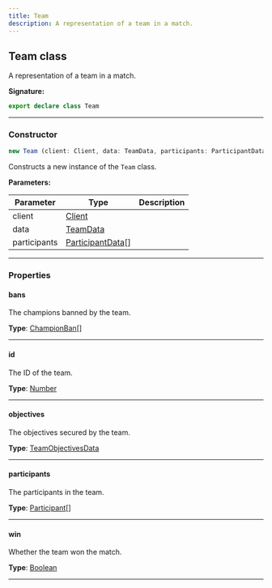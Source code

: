 ```yaml
---
title: Team
description: A representation of a team in a match.
---
```


## Team class

A representation of a team in a match.

**Signature:**

```ts
export declare class Team 
```

---

### Constructor

```ts
new Team (client: Client, data: TeamData, participants: ParticipantData[])
```

Constructs a new instance of the `Team` class.

**Parameters:**

| Parameter | Type | Description |
| --------- | ---- | ----------- |
| client | [Client](/shieldbow/api/Client.md) |  |
| data | [TeamData](/shieldbow/api/TeamData.md) |  |
| participants | [ParticipantData](/shieldbow/api/ParticipantData.md)[] |  |
---

### Properties

#### bans

The champions banned by the team.



**Type**: [ChampionBan](/shieldbow/api/ChampionBan.md)[]

---

#### id

The ID of the team.



**Type**: [Number](https://developer.mozilla.org/en-US/docs/Web/JavaScript/Reference/Global_Objects/Number)

---

#### objectives

The objectives secured by the team.



**Type**: [TeamObjectivesData](/shieldbow/api/TeamObjectivesData.md)

---

#### participants

The participants in the team.



**Type**: [Participant](/shieldbow/api/Participant.md)[]

---

#### win

Whether the team won the match.



**Type**: [Boolean](https://developer.mozilla.org/en-US/docs/Web/JavaScript/Reference/Global_Objects/Boolean)

---


